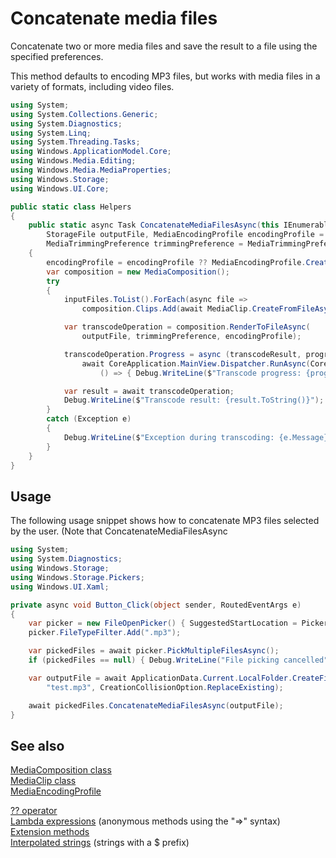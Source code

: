 # Concatenate media files

Concatenate two or more media files and save the result to a file using the specified preferences. 

This method defaults to encoding MP3 files, but works with media files in a variety of formats, including video files. 

```C#
using System;
using System.Collections.Generic;
using System.Diagnostics;
using System.Linq;
using System.Threading.Tasks;
using Windows.ApplicationModel.Core;
using Windows.Media.Editing;
using Windows.Media.MediaProperties;
using Windows.Storage;
using Windows.UI.Core;

public static class Helpers
{
    public static async Task ConcatenateMediaFilesAsync(this IEnumerable<StorageFile> inputFiles,
        StorageFile outputFile, MediaEncodingProfile encodingProfile = null,
        MediaTrimmingPreference trimmingPreference = MediaTrimmingPreference.Fast)
    {
        encodingProfile = encodingProfile ?? MediaEncodingProfile.CreateMp3(AudioEncodingQuality.High);
        var composition = new MediaComposition();
        try
        {
            inputFiles.ToList().ForEach(async file =>
                composition.Clips.Add(await MediaClip.CreateFromFileAsync(file)));

            var transcodeOperation = composition.RenderToFileAsync(
                outputFile, trimmingPreference, encodingProfile);

            transcodeOperation.Progress = async (transcodeResult, progress) =>
                await CoreApplication.MainView.Dispatcher.RunAsync(CoreDispatcherPriority.Normal,
                    () => { Debug.WriteLine($"Transcode progress: {progress}"); });

            var result = await transcodeOperation;
            Debug.WriteLine($"Transcode result: {result.ToString()}");
        }
        catch (Exception e)
        {
            Debug.WriteLine($"Exception during transcoding: {e.Message}");
        }
    }
}
```

## Usage

The following usage snippet shows how to concatenate MP3 files selected by the user. (Note that ConcatenateMediaFilesAsync 

```C#
using System;
using System.Diagnostics;
using Windows.Storage;
using Windows.Storage.Pickers;
using Windows.UI.Xaml;

private async void Button_Click(object sender, RoutedEventArgs e)
{
    var picker = new FileOpenPicker() { SuggestedStartLocation = PickerLocationId.MusicLibrary };
    picker.FileTypeFilter.Add(".mp3");

    var pickedFiles = await picker.PickMultipleFilesAsync();
    if (pickedFiles == null) { Debug.WriteLine("File picking cancelled"); return; }

    var outputFile = await ApplicationData.Current.LocalFolder.CreateFileAsync(
        "test.mp3", CreationCollisionOption.ReplaceExisting);

    await pickedFiles.ConcatenateMediaFilesAsync(outputFile);
}
```

## See also

[MediaComposition class](https://msdn.microsoft.com/library/windows/apps/windows.media.editing.mediacomposition.aspx)  
[MediaClip class](https://msdn.microsoft.com/library/windows/apps/windows.media.editing.mediaclip.aspx)  
[MediaEncodingProfile](https://msdn.microsoft.com/library/windows/apps/windows.media.mediaproperties.mediaencodingprofile.aspx)  

[?? operator](https://msdn.microsoft.com/library/ms173224.aspx)  
[Lambda expressions](https://msdn.microsoft.com/library/bb397687.aspx) (anonymous methods using the "=>" syntax)  
[Extension methods](https://msdn.microsoft.com/en-us/library/bb383977.aspx)  
[Interpolated strings](https://msdn.microsoft.com/library/dn961160.aspx) (strings with a $ prefix)  
